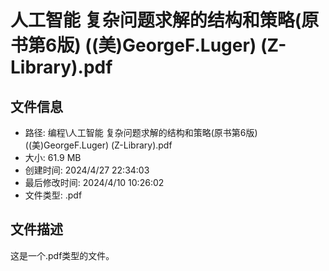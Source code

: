 ﻿# 人工智能 复杂问题求解的结构和策略(原书第6版) ((美)GeorgeF.Luger) (Z-Library).pdf

## 文件信息
- 路径: 编程\人工智能 复杂问题求解的结构和策略(原书第6版) ((美)GeorgeF.Luger) (Z-Library).pdf
- 大小: 61.9 MB
- 创建时间: 2024/4/27 22:34:03
- 最后修改时间: 2024/4/10 10:26:02
- 文件类型: .pdf

## 文件描述
这是一个.pdf类型的文件。

